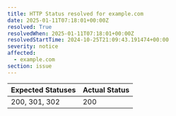 ```yaml
---
title: HTTP Status resolved for example.com
date: 2025-01-11T07:18:01+00:00Z
resolved: True
resolvedWhen: 2025-01-11T07:18:01+00:00Z
resolvedStartTime: 2024-10-25T21:09:43.191474+00:00
severity: notice
affected:
  - example.com
section: issue
---
```


| Expected Statuses | Actual Status  |
|-------------------|----------------|
| 200, 301, 302 | 200 |
